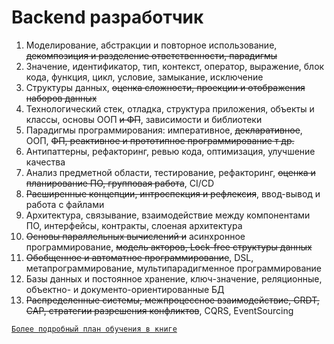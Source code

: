 # Backend разработчик

1. Моделирование, абстракции и повторное использование, ~~декомпозиция и разделение ответственности, парадигмы~~
2. Значение, идентификатор, тип, контекст, оператор, выражение, блок кода, функция, цикл, условие, замыкание, исключение
3. Структуры данных, ~~оценка сложности, проекции и отображения наборов данных~~
4. Технологический стек, отладка, структура приложения, объекты и классы, основы ООП ~~и ФП~~, зависимости и библиотеки
5. Парадигмы программирования: императивное, ~~декларативное~~, ООП, ~~ФП, реактивное и прототипное программирование т др.~~
6. Антипаттерны, рефакторинг, ревью кода, оптимизация, улучшение качества
7. Анализ предметной области, тестирование, рефакторинг, ~~оценка и планирование ПО, групповая работа~~, CI/CD
8. ~~Расширенные концепции, интроспекция и рефлексия~~, ввод-вывод и работа с файлами
9. Архитектура, связывание, взаимодействие между компонентами ПО, интерфейсы, контракты, слоеная архитектура
10. ~~Основы параллельных вычислений и~~ асинхронное программирование, ~~модель акторов, Lock-free структуры данных~~
11. ~~Обобщенное и автоматное программирование~~, DSL, метапрограммирование, мультипарадигменное программирование
12. Базы данных и постоянное хранение, ключ-значение, реляционные, объектно- и документо-ориентированные БД
13. ~~Распределенные системы, межпроцессное взаимодействие, CRDT, CAP, стратегии разрешения конфликтов~~, CQRS, EventSourcing

[`Более подробный план обучения в книге`](https://github.com/HowProgrammingWorks/Book/blob/master/content/ru/Index.md)
